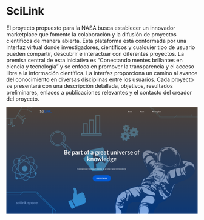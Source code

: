 # SciLink
El proyecto propuesto para la NASA busca establecer un innovador marketplace que fomente la colaboración y la difusión de proyectos científicos de manera abierta. Esta plataforma está conformada por una interfaz virtual donde investigadores, científicos y cualquier tipo de usuario pueden compartir, descubrir e interactuar con diferentes proyectos.
La premisa central de esta iniciativa es “Conectando mentes brillantes en ciencia y tecnología” y se enfoca en promover la transparencia y el acceso libre a la información científica. La interfaz proporciona un camino al avance del conocimiento en diversas disciplinas entre los usuarios. Cada proyecto se presentará con una descripción detallada, objetivos, resultados preliminares, enlaces a publicaciones relevantes y el contacto del creador del proyecto.


<img src="/src/assets/screenshot.png" />